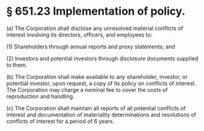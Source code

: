 # § 651.23   Implementation of policy.

(a) The Corporation shall disclose any unresolved material conflicts of interest involving its directors, officers, and employees to:


(1) Shareholders through annual reports and proxy statements; and


(2) Investors and potential investors through disclosure documents supplied to them.


(b) The Corporation shall make available to any shareholder, investor, or potential investor, upon request, a copy of its policy on conflicts of interest. The Corporation may charge a nominal fee to cover the costs of reproduction and handling.


(c) The Corporation shall maintain all reports of all potential conflicts of interest and documentation of materiality determinations and resolutions of conflicts of interest for a period of 6 years.




